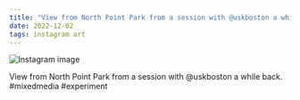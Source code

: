 ```yaml
---
title: "View from North Point Park from a session with @uskboston a while back"
date: 2022-12-02
tags: instagram art
---
```


![Instagram image](/media/317878497_685018732985135_4493604663184265564_n_17944626545287496.jpg)

View from North Point Park from a session with @uskboston a while back. #mixedmedia #experiment
